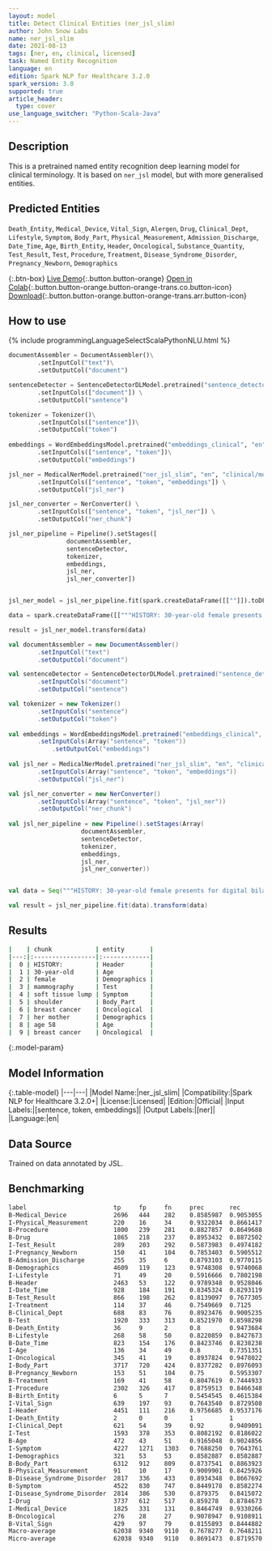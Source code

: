 ```yaml
---
layout: model
title: Detect Clinical Entities (ner_jsl_slim)
author: John Snow Labs
name: ner_jsl_slim
date: 2021-08-13
tags: [ner, en, clinical, licensed]
task: Named Entity Recognition
language: en
edition: Spark NLP for Healthcare 3.2.0
spark_version: 3.0
supported: true
article_header:
  type: cover
use_language_switcher: "Python-Scala-Java"
---
```



## Description


This is a pretrained named entity recognition deep learning model for clinical terminology. It is based on `ner_jsl` model, but with more generalised entities.


## Predicted Entities


`Death_Entity`, `Medical_Device`, `Vital_Sign`, `Alergen`, `Drug`, `Clinical_Dept`, `Lifestyle`, `Symptom`, `Body_Part`, `Physical_Measurement`, `Admission_Discharge`, `Date_Time`, `Age`, `Birth_Entity`, `Header`, `Oncological`, `Substance_Quantity`, `Test_Result`, `Test`, `Procedure`, `Treatment`, `Disease_Syndrome_Disorder`, `Pregnancy_Newborn`, `Demographics`


{:.btn-box}
[Live Demo](https://demo.johnsnowlabs.com/healthcare/NER_JSL/){:.button.button-orange}
[Open in Colab](https://colab.research.google.com/github/JohnSnowLabs/spark-nlp-workshop/blob/master/tutorials/streamlit_notebooks/healthcare/NER_JSL.ipynb){:.button.button-orange.button-orange-trans.co.button-icon}
[Download](https://s3.amazonaws.com/auxdata.johnsnowlabs.com/clinical/models/ner_jsl_slim_en_3.2.0_3.0_1628875762291.zip){:.button.button-orange.button-orange-trans.arr.button-icon}


## How to use






<div class="tabs-box" markdown="1">
{% include programmingLanguageSelectScalaPythonNLU.html %}

```python
documentAssembler = DocumentAssembler()\
		.setInputCol("text")\
		.setOutputCol("document")

sentenceDetector = SentenceDetectorDLModel.pretrained("sentence_detector_dl_healthcare", "en", "clinical/models") \
		.setInputCols(["document"]) \
		.setOutputCol("sentence")

tokenizer = Tokenizer()\
		.setInputCols(["sentence"])\
		.setOutputCol("token")
	
embeddings = WordEmbeddingsModel.pretrained("embeddings_clinical", "en", "clinical/models")\
		.setInputCols(["sentence", "token"])\
		.setOutputCol("embeddings")

jsl_ner = MedicalNerModel.pretrained("ner_jsl_slim", "en", "clinical/models") \
		.setInputCols(["sentence", "token", "embeddings"]) \
		.setOutputCol("jsl_ner")

jsl_ner_converter = NerConverter() \
		.setInputCols(["sentence", "token", "jsl_ner"]) \
		.setOutputCol("ner_chunk")

jsl_ner_pipeline = Pipeline().setStages([
				documentAssembler,
				sentenceDetector,
				tokenizer,
				embeddings,
				jsl_ner,
				jsl_ner_converter])


jsl_ner_model = jsl_ner_pipeline.fit(spark.createDataFrame([[""]]).toDF("text"))

data = spark.createDataFrame([["""HISTORY: 30-year-old female presents for digital bilateral mammography secondary to a soft tissue lump palpated by the patient in the upper right shoulder. The patient has a family history of breast cancer within her mother at age 58. Patient denies personal history of breast cancer."""]]).toDF("text")

result = jsl_ner_model.transform(data)
```
```scala
val documentAssembler = new DocumentAssembler()
		.setInputCol("text")
		.setOutputCol("document")

val sentenceDetector = SentenceDetectorDLModel.pretrained("sentence_detector_dl_healthcare", "en", "clinical/models")
		.setInputCols("document") 
		.setOutputCol("sentence")

val tokenizer = new Tokenizer()
		.setInputCols("sentence")
		.setOutputCol("token")
	
val embeddings = WordEmbeddingsModel.pretrained("embeddings_clinical", "en", "clinical/models")
		.setInputCols(Array("sentence", "token"))
	    	.setOutputCol("embeddings")
  
val jsl_ner = MedicalNerModel.pretrained("ner_jsl_slim", "en", "clinical/models")
		.setInputCols(Array("sentence", "token", "embeddings"))
		.setOutputCol("jsl_ner")

val jsl_ner_converter = new NerConverter()
		.setInputCols(Array("sentence", "token", "jsl_ner"))
		.setOutputCol("ner_chunk")
 
val jsl_ner_pipeline = new Pipeline().setStages(Array(
					documentAssembler, 
					sentenceDetector, 
					tokenizer, 
					embeddings, 
					jsl_ner, 
					jsl_ner_converter))


val data = Seq("""HISTORY: 30-year-old female presents for digital bilateral mammography secondary to a soft tissue lump palpated by the patient in the upper right shoulder. The patient has a family history of breast cancer within her mother at age 58. Patient denies personal history of breast cancer.""").toDS.toDF("text")

val result = jsl_ner_pipeline.fit(data).transform(data)
```
</div>


## Results


```bash
|    | chunk            | entity       |
|---:|:-----------------|:-------------|
|  0 | HISTORY:         | Header       |
|  1 | 30-year-old      | Age          |
|  2 | female           | Demographics |
|  3 | mammography      | Test         |
|  4 | soft tissue lump | Symptom      |
|  5 | shoulder         | Body_Part    |
|  6 | breast cancer    | Oncological  |
|  7 | her mother       | Demographics |
|  8 | age 58           | Age          |
|  9 | breast cancer    | Oncological  |
```


{:.model-param}
## Model Information


{:.table-model}
|---|---|
|Model Name:|ner_jsl_slim|
|Compatibility:|Spark NLP for Healthcare 3.2.0+|
|License:|Licensed|
|Edition:|Official|
|Input Labels:|[sentence, token, embeddings]|
|Output Labels:|[ner]|
|Language:|en|


## Data Source


Trained on data annotated by JSL.


## Benchmarking


```bash
label                        tp     fp     fn     prec       rec        f1       
B-Medical_Device             2696   444    282    0.8585987  0.9053055  0.8813337
I-Physical_Measurement       220    16     34     0.9322034  0.8661417  0.8979592
B-Procedure                  1800   239    281    0.8827857  0.8649688  0.8737864
B-Drug                       1865   218    237    0.8953432  0.8872502  0.8912784
I-Test_Result                289    203    292    0.5873983  0.4974182  0.5386766
I-Pregnancy_Newborn          150    41     104    0.7853403  0.5905512  0.6741573
B-Admission_Discharge        255    35     6      0.8793103  0.9770115  0.9255898
B-Demographics               4609   119    123    0.9748308  0.9740068  0.9744186
I-Lifestyle                  71     49     20     0.5916666  0.7802198  0.6729857
B-Header                     2463   53     122    0.9789348  0.9528046  0.965693 
I-Date_Time                  928    184    191    0.8345324  0.8293119  0.8319139
B-Test_Result                866    198    262    0.8139097  0.7677305  0.7901459
I-Treatment                  114    37     46     0.7549669  0.7125     0.733119 
B-Clinical_Dept              688    83     76     0.8923476  0.9005235  0.8964169
B-Test                       1920   333    313    0.8521970  0.8598298  0.8559965
B-Death_Entity               36     9      2      0.8        0.9473684  0.8674699
B-Lifestyle                  268    58     50     0.8220859  0.8427673  0.8322981
B-Date_Time                  823    154    176    0.8423746  0.8238238  0.8329959
I-Age                        136    34     49     0.8        0.7351351  0.7661972
I-Oncological                345    41     19     0.8937824  0.9478022  0.9199999
I-Body_Part                  3717   720    424    0.8377282  0.8976093  0.8666356
B-Pregnancy_Newborn          153    51     104    0.75       0.5953307  0.6637744
B-Treatment                  169    41     58     0.8047619  0.7444933  0.7734553
I-Procedure                  2302   326    417    0.8759513  0.8466348  0.8610435
B-Birth_Entity               6      5      7      0.5454545  0.4615384  0.5      
I-Vital_Sign                 639    197    93     0.7643540  0.8729508  0.815051 
I-Header                     4451   111    216    0.9756685  0.9537176  0.9645682
I-Death_Entity               2      0      0      1          1          1        
I-Clinical_Dept              621    54     39     0.92       0.9409091  0.9303371
I-Test                       1593   378    353    0.8082192  0.8186022  0.8133775
B-Age                        472    43     51     0.9165048  0.9024856  0.9094413
I-Symptom                    4227   1271   1303   0.7688250  0.7643761  0.7665941
I-Demographics               321    53     53     0.8582887  0.8582887  0.8582887
B-Body_Part                  6312   912    809    0.8737541  0.8863923  0.8800279
B-Physical_Measurement       91     10     17     0.9009901  0.8425926  0.8708134
B-Disease_Syndrome_Disorder  2817   336    433    0.8934348  0.8667692  0.8799001
B-Symptom                    4522   830    747    0.8449178  0.8582274  0.8515206
I-Disease_Syndrome_Disorder  2814   386    530    0.879375   0.8415072  0.8600244
I-Drug                       3737   612    517    0.859278   0.8784673  0.8687667
I-Medical_Device             1825   331    131    0.8464749  0.9330266  0.8876459
B-Oncological                276    28     27     0.9078947  0.9108911  0.9093904
B-Vital_Sign                 429    97     79     0.8155893  0.8444882  0.8297872
Macro-average                62038  9340   9110   0.7678277  0.7648211  0.7663215
Micro-average                62038  9340   9110   0.8691473  0.8719570  0.87055  
```
<!--stackedit_data:
eyJoaXN0b3J5IjpbMTgwOTg5MTgxOSwyMDU5MzA4MTAzLDEwMj
gyMzk4NzIsMjE4NzQ4OTc0XX0=
-->
